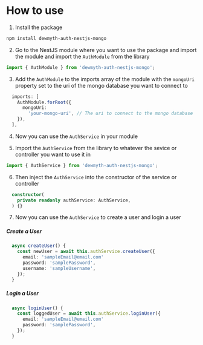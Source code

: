 # How to use

1. Install the package

```bash
npm install dewmyth-auth-nestjs-mongo
```

2. Go to the NestJS module where you want to use the package and import the module and import the `AuthModule` from the library

```typescript
import { AuthModule } from 'dewmyth-auth-nestjs-mongo';
```

3. Add the `AuthModule` to the imports array of the module with the `mongoUri` property set to the uri of the mongo database you want to connect to

```typescript
  imports: [
    AuthModule.forRoot({
      mongoUri:
        'your-mongo-uri', // The uri to connect to the mongo database
    }),
  ],
```

4. Now you can use the `AuthService` in your module

5. Import the `AuthService` from the library to whatever the sevice or controller you want to use it in

```typescript
import { AuthService } from 'dewmyth-auth-nestjs-mongo';
```

6. Then inject the `AuthService` into the constructor of the service or controller

```typescript
  constructor(
    private readonly authService: AuthService,
  ) {}
```

7. Now you can use the `AuthService` to create a user and login a user

##### Create a User

```typescript
  async createUser() {
    const newUser = await this.authService.createUser({
      email: 'sampleEmail@email.com'
      password: 'samplePassword',
      username: 'sampleUsername',
    });
  }
```

##### Login a User

```typescript
  async loginUser() {
    const loggedUser = await this.authService.loginUser({
      email: 'sampleEmail@email.com'
      password: 'samplePassword',
    });
  }
```
